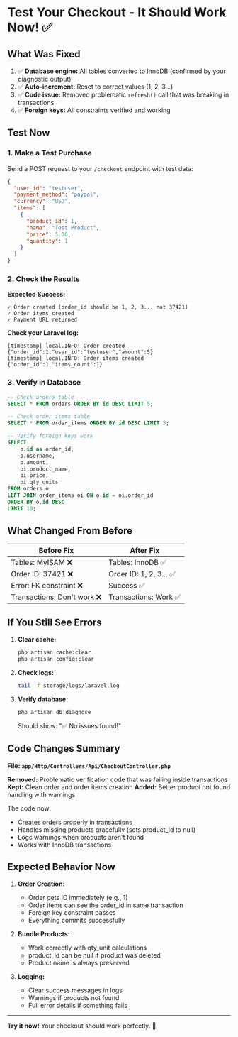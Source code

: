 # Test Your Checkout - It Should Work Now! ✅

## What Was Fixed

1. ✅ **Database engine:** All tables converted to InnoDB (confirmed by your diagnostic output)
2. ✅ **Auto-increment:** Reset to correct values (1, 2, 3...)
3. ✅ **Code issue:** Removed problematic `refresh()` call that was breaking in transactions
4. ✅ **Foreign keys:** All constraints verified and working

## Test Now

### 1. Make a Test Purchase

Send a POST request to your `/checkout` endpoint with test data:

```json
{
  "user_id": "testuser",
  "payment_method": "paypal",
  "currency": "USD",
  "items": [
    {
      "product_id": 1,
      "name": "Test Product",
      "price": 5.00,
      "quantity": 1
    }
  ]
}
```

### 2. Check the Results

**Expected Success:**
```
✓ Order created (order_id should be 1, 2, 3... not 37421)
✓ Order items created
✓ Payment URL returned
```

**Check your Laravel log:**
```
[timestamp] local.INFO: Order created {"order_id":1,"user_id":"testuser","amount":5}
[timestamp] local.INFO: Order items created {"order_id":1,"items_count":1}
```

### 3. Verify in Database

```sql
-- Check orders table
SELECT * FROM orders ORDER BY id DESC LIMIT 5;

-- Check order_items table
SELECT * FROM order_items ORDER BY id DESC LIMIT 5;

-- Verify foreign keys work
SELECT 
    o.id as order_id,
    o.username,
    o.amount,
    oi.product_name,
    oi.price,
    oi.qty_units
FROM orders o
LEFT JOIN order_items oi ON o.id = oi.order_id
ORDER BY o.id DESC
LIMIT 10;
```

## What Changed From Before

| Before Fix | After Fix |
|------------|-----------|
| Tables: MyISAM ❌ | Tables: InnoDB ✅ |
| Order ID: 37421 ❌ | Order ID: 1, 2, 3... ✅ |
| Error: FK constraint ❌ | Success ✅ |
| Transactions: Don't work ❌ | Transactions: Work ✅ |

## If You Still See Errors

1. **Clear cache:**
   ```bash
   php artisan cache:clear
   php artisan config:clear
   ```

2. **Check logs:**
   ```bash
   tail -f storage/logs/laravel.log
   ```

3. **Verify database:**
   ```bash
   php artisan db:diagnose
   ```
   Should show: "✅ No issues found!"

## Code Changes Summary

**File: `app/Http/Controllers/Api/CheckoutController.php`**

**Removed:** Problematic verification code that was failing inside transactions
**Kept:** Clean order and order items creation
**Added:** Better product not found handling with warnings

The code now:
- Creates orders properly in transactions
- Handles missing products gracefully (sets product_id to null)
- Logs warnings when products aren't found
- Works with InnoDB transactions

## Expected Behavior Now

1. **Order Creation:**
   - Order gets ID immediately (e.g., 1)
   - Order items can see the order_id in same transaction
   - Foreign key constraint passes
   - Everything commits successfully

2. **Bundle Products:**
   - Work correctly with qty_unit calculations
   - product_id can be null if product was deleted
   - Product name is always preserved

3. **Logging:**
   - Clear success messages in logs
   - Warnings if products not found
   - Full error details if something fails

---

**Try it now!** Your checkout should work perfectly. 🎉
